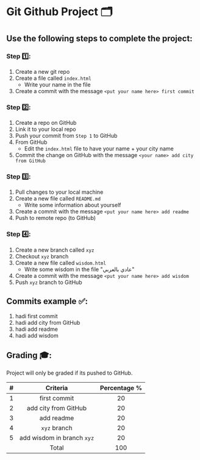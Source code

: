 # Git Github Project 🗂


## Use the following steps to complete the project: 

### Step 1️⃣:
1. Create a new git repo
2. Create a file called `index.html`
    -  Write your name in the file
3. Create a commit with the message `<put your name here> first commit`

### Step 2️⃣:
1. Create a repo on GitHub
2. Link it to your local repo
3. Push your commit from `Step 1` to GitHub
4. From GitHub
    - Edit the `index.html` file to have your name + your city name
5. Commit the change on GitHub with the message `<your name> add city from GitHub`

### Step 3️⃣:
1. Pull changes to your local machine
2. Create a new file called `README.md`
   - Write some information about yourself
3. Create a commit with the message `<put your name here> add readme`
4. Push to remote repo (to GitHub)

### Step 4️⃣:
1. Create a new branch called `xyz`
2. Checkout `xyz` branch
3. Create a new file called `wisdom.html`
   -  Write some wisdom in the file "عادي بالعربي"
4. Create a commit with the message `<put your name here> add wisdom`
5. Push `xyz` branch to GitHub


## Commits example ✅:
1. hadi first commit
2. hadi add city from GitHub
3. hadi add readme
4. hadi add wisdom

## Grading 🎓:
Project will only be graded if its pushed to GitHub.

| # | Criteria | Percentage %
| :---: | :---: |  :---: |
| 1 | <name> first commit | 20
| 2 | <name> add city from GitHub   | 20
| 3 | <name> add readme   | 20
| 4 | `xyz` branch   | 20
| 5 | <name> add wisdom in branch `xyz`  | 20
|  | Total  | 100
